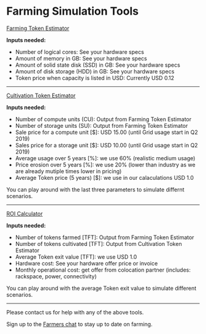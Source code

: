 # Farming Simulation Tools


[Farming Token Estimator](https://jscalc.io/calc/8jXXLOukrlXcI7H4)

**Inputs needed:**

- Number of logical cores: See your hardware specs
- Amount of memory in GB: See your hardware specs
- Amount of solid state disk (SSD) in GB: See your hardware specs
- Amount of disk storage (HDD) in GB: See your hardware specs
- Token price when capacity is listed in USD: Currently USD 0.12

*********************************************************************************************************

[Cultivation Token Estimator](https://jscalc.io/calc/uWbIWOR0dynA46iU)

**Inputs needed:**

- Number of compute units (CU): Output from Farming Token Estimator
- Number of storage units (SU): Output from Farming Token Estimator
- Sale price for a compute unit [$]: USD 15.00 (until Grid usage start in Q2 2019)
- Sales price for a storage unit [$]: USD 10.00 (until Grid usage start in Q2 2019)
- Average usage over 5 years [%]: we use 60% (realistic medium usage)
- Price erosion over 5 years [%]: we use 20% (lower than industry as we are already mutiple times lower in pricing)
- Average Token price (5 years) [$]: we use in our calaculations USD 1.0

You can play around with the last three parameters to simulate differnt scenarios.

*********************************************************************************************************


[ROI Calculator](https://jscalc.io/calc/7PSBwT4Io6rQ9Bog)

**Inputs needed:**

- Number of tokens farmed [TFT]: Output from Farming Token Estimator
- Number of tokens cultivated [TFT]: Output from Cultivation Token Estimator
- Average Token exit value [TFT]: we use USD 1.0
- Hardware cost: See your hardware offer price or invoice
- Monthly operational cost: get offer from colocation partner (includes: rackspace, power, connectivity)

You can play around with the average Token exit value to simulate different scenarios.

*********************************************************************************************************


Please contact us for help with any of the above tools.

Sign up to the [Farmers chat](https://t.me/joinchat/BwOvO0NpZjNMHFx8wD_5nw) to stay up to date on farming.
